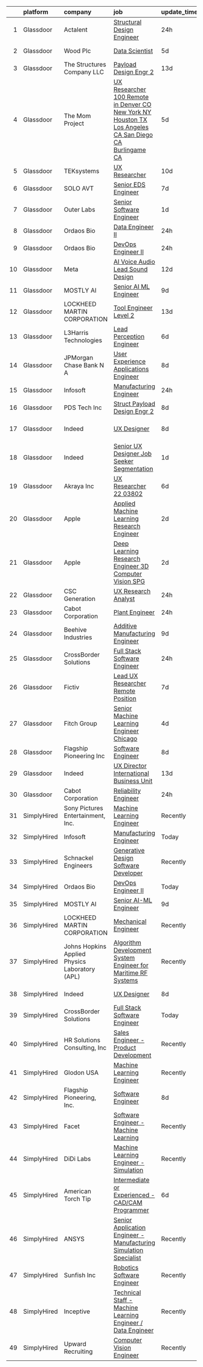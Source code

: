 

|    | platform    | company                                        | job                                                                                                                                                                                                                                                                                                                                                                                                                                                                                                                                                                                                                                                                                                                                                                                                                                                                                                                                                                                                                                                                                                                                                                                                                                                                                                                                                                                          | update_time   | location             |
|---:|:------------|:-----------------------------------------------|:---------------------------------------------------------------------------------------------------------------------------------------------------------------------------------------------------------------------------------------------------------------------------------------------------------------------------------------------------------------------------------------------------------------------------------------------------------------------------------------------------------------------------------------------------------------------------------------------------------------------------------------------------------------------------------------------------------------------------------------------------------------------------------------------------------------------------------------------------------------------------------------------------------------------------------------------------------------------------------------------------------------------------------------------------------------------------------------------------------------------------------------------------------------------------------------------------------------------------------------------------------------------------------------------------------------------------------------------------------------------------------------------|:--------------|:---------------------|
|  1 | Glassdoor   | Actalent                                       | [Structural Design Engineer](https://www.glassdoor.com/partner/jobListing.htm?pos=108&ao=1110586&s=58&guid=000001826276abfb948321ea3d7d8f90&src=GD_JOB_AD&t=SR&vt=w&ea=1&cs=1_3acc674f&cb=1659509321036&jobListingId=1008048431995&cpc=6FC5BA77C9A4CD78&jrtk=3-0-1g9h7db18klvt801-1g9h7db1nk60j800-35b80ecf5ff04e22--6NYlbfkN0ChYVx_I3yfZ_JDY3EFoivtqvi_stwnZ_kRt8Dowt_l_d1ydueao4NE-oUleRJ4yhh9Ywy-xjYtl5aidogT6pt-_1WE88OX7VtaqLbkgcDMI0hZcPmKzu5bnIgtTDLMd5PmAuYMOKvSEfttCC5TvJ3v5c-yxRC5tF9rTow-tL0dvZwIM81jHkZMEXBL6ZdO8f47BLR8zDhlchV06e4JzYjWQHRIGATmdNLJaV_LQKeC3kG6sIHJMfoA7mXlIcIn4VM8r1NQ733Wn9mZvRJPvwOwr3BiM-131z960Z8Nlc_Oj_QSR19Xt1RcOR7FyFJRZ98y1EsgheoSZJWUD1vnGA1HeY4vSOwPl_umiWw8xvGK8NWy5BpkS6SQRwww0Ie5yMUL93z0GMYvTx7pouY2BOb18GJBm0ZR7aQYRK09q2kX7cpl5avQMk8NHPUbV7NkCuyamrw8NjgbtrUBFLFRewsoVUSkanw8lipaXxuyn1ixvWmdcPVmK-afZd2yUGnQUxg2LwEhIiCCK0BnwfqASBRbes4-jihzy7-c0SXYRelUAWS-Zdh4fURyycSPjUiPos_pY-dWzGOvOqzfJJbQGLoW5AU1_2nLDRgixr2g-SSvYu6axedKghPRI1Cq9ZHBYgPaXmF4ppECDFyQF33P2aY1Sn-XrqoI3WOTytnpDqJnmdNDyNWcmARUDBhgywnw1RRiPxsg8Sokpi8HGId85b0DUt-UReJDF1FrKKP_taz_4wBCDO368JscpkjUViMm_Auw9O_xAgMGno2dv7UPCzxBToofc7u9gu9HIVjaSvRUzgmK7DbiCk3LvLNgUdvZPojQJD3Fdcp_vRshhYU-6HoBWkhZLNq6vmoALSVL58feuB_7dtNa6YxAsudEb-HI9Dl3J40Swzc-JU5U86F2eFy3NPnehPBNN5nilDk_mnv1K2nrxutaTYs4308p8dy6PfvSEnU4axrxm-XRHvb9aKLfJBgO8mBqPZw%3D)                          | 24h           | Ridley Park, PA      |
|  2 | Glassdoor   | Wood Plc                                       | [Data Scientist](https://www.glassdoor.com/partner/jobListing.htm?pos=129&ao=1136043&s=58&guid=000001826276abfb948321ea3d7d8f90&src=GD_JOB_AD&t=SR&vt=w&cs=1_6e7e8ecb&cb=1659509321040&jobListingId=1008036530570&jrtk=3-0-1g9h7db18klvt801-1g9h7db1nk60j800-23923f771389cd5c-)                                                                                                                                                                                                                                                                                                                                                                                                                                                                                                                                                                                                                                                                                                                                                                                                                                                                                                                                                                                                                                                                                                              | 5d            | Houston, TX          |
|  3 | Glassdoor   | The Structures Company  LLC                    | [Payload Design Engr 2](https://www.glassdoor.com/partner/jobListing.htm?pos=111&ao=1110586&s=58&guid=000001826276abfb948321ea3d7d8f90&src=GD_JOB_AD&t=SR&vt=w&ea=1&cs=1_d05365a2&cb=1659509321036&jobListingId=1008017190924&cpc=654405A9B1E0A9F5&jrtk=3-0-1g9h7db18klvt801-1g9h7db1nk60j800-5934483915e65cb4--6NYlbfkN0DyJKuYHXcylc_SDNHBp-tmunzivGoa8VlwBVyibE2Mzl8OmYXzEnhJyOcwkO9wLgSq_z6T9KHMXNTyHJ1u__vwQoZcoentlr1pFCq51rt4sjRT2ZqQBqOoAsWc3kjyT7LZtBpzSmVJGB11xvJYHDz6s-SaP9h2zzcBMMsWOVE7LcH8jLWCAyfHtsv3LsS1QoJiXfDloNMEXpxLCzS6FIAnL8_oT_qOlGs-KTXja6t4vMyWIUzqDgYJtc5XfxTTo2UBYLCOUKJZTLtMQ3KjKddfrNvA2EoY_SUCt4R61NeEMc26YRwOLF04ID4Y28dyaNBv87sHJ9wHeY28xf_Sn6qX-q0uZATPp_tfrE5TRuJImjbPgIATEi4Gy_4hIECB5fTp4ibvrp_FzpQhNWQ0ycJyuJIDtkDS0q57g30ghogBCH06-_1nxCUEeJnP7OfalkjA-gk1oiVhyERX0t4hNkbSdguAS9pCSwgMsWsK6-iJSGQ6ty9zVVD4TWdSWh27EQlnnKZwACok68rLCvdIKvVVWkrFfKwxKHJNtzTGmPfDnM3ktwiOW02O)                                                                                                                                                                                                                                                                                                                                                                                                                                                                             | 13d           | Ridley Park, PA      |
|  4 | Glassdoor   | The Mom Project                                | [UX Researcher  100  Remote in Denver  CO  New York  NY  Houston  TX  Los Angeles  CA  San Diego  CA  Burlingame  CA ](https://www.glassdoor.com/partner/jobListing.htm?pos=102&ao=1110586&s=58&guid=000001826276abfb948321ea3d7d8f90&src=GD_JOB_AD&t=SR&vt=w&cs=1_4ae316bd&cb=1659509321034&jobListingId=1008034968041&cpc=4B4B39186BDA197B&jrtk=3-0-1g9h7db18klvt801-1g9h7db1nk60j800-acfcba81eff73fba--6NYlbfkN0BDp_epf89aHDQhKpPegNJQ_ldQpEFZQsM9OcONMGxWx6pU56EKHF58QjVdAUvn2gXbir20QHWRLJmiRX7K18aapbvWcyG2we6Muj0F7z34WcLq3f0nfKHPkrneqfn6uF8YX0NHkF7ZjqLZ6LCnnx3CyW8zKfzxoxVac70xQuyyto0FJhSOboSUXZRHl9xs7pRT-oVt6wMcPfHMM9DJw4zQcwHdNp1ObckUSbqjbRauDaNvg5Z8N1PBEI48ISNWkkyJUDReq_6xOAoC-_Wx2Rq7P7gjmRggo8lXj552p4qq72aC_1XPWtvHeG0YlPlVQn6rGyyNFwCS6CLzED9ikAcQhrXAZ_9t5sX5T3n7MURxBkPJlednjsZg5XKvcTcCbnshJyCQVIMBOjQad816yElUyrIQunGFzAuS-yROyHnw-yKPJjBWHsNGJeZmMUk6qQnnbu2zh4LFc6_0BcZjs06S-bQKIvVKC_TtMWi4ZT32oMumpGjmyIeKSJiDQUOizB2f6eZKide4QQ3uRsfY3pwUvmB7ruTmJMovhBSYhi_ZSGA4KZQkueuNnpMiRJd71zxU2NrET0Tx_w%3D%3D)                                                                                                                                                                                                                                                                                                                                                       | 5d            | Denver, CO           |
|  5 | Glassdoor   | TEKsystems                                     | [UX Researcher](https://www.glassdoor.com/partner/jobListing.htm?pos=109&ao=1110586&s=58&guid=000001826276abfb948321ea3d7d8f90&src=GD_JOB_AD&t=SR&vt=w&cs=1_a741ccf0&cb=1659509321035&jobListingId=1008024266120&cpc=F41FEAB56D215062&jrtk=3-0-1g9h7db18klvt801-1g9h7db1nk60j800-4a893de833f8edc7--6NYlbfkN0AuKz8EBO1xHDEL7V2YF9xF3dC_I9B9i-Zw2Jh8clPMK9BxhHDJszxSyW718EipT5OKVo0l8fGahg7JVHHTvhMl6NWgDS8cwN9dycP3fH88SEte35WzHnr9jI2zsKnd3aTaH-zb4Mlwe4dGjQZzahKkmSZE0za2Dzfn-JC1lqc6IDMnUy-JJeXOoYIU-J59acqlqrR1auLJ9OfT3udAIadMtU1h3oWx3sbjW_FyAlu1lxI4eMXh3UDtSS2UjQer2g-AV4NiGuvSTmW4CuZpbTi6ve6Lz1OtRaJ4Rzc7HOkX2osUh8YDw6qoEQV_e2m2pvWnQ3MkRG-hgx5f7wMdQ9tRqlrNdvZ2bO_RneebKgwLcT3b_Q2KoFHeN7egmsjmB_6WHKVbuzVWm-AwvX26bth8fDf1jrjvWejvgo2aJ2mbkwzeqvDlECr7Fmsj5wKYYvfyO3TcQBxbL2lBd6oL6165izf1ySqXoSMp5E2JfB7MBASMqsy9MReEZi1POVhyXVzVmCPSadIzZGICMWwbPYuGXxm22c0ACN60czP6EzF4woGPUhfad1qr8jz8Ku1pvzAovMCQetekh15Sz72f80duOzZerUIYAFg69yXp5wORW8ITgBVawZlfpf7qlycSIXhDPcrPTAZtH1zIXiz3j7FfmGdYs-SyKzTCAMCOFNC2FuL-3FXnPS82kUWV53WHoi4dSGL7JghSSVNigFzStdCHrKRaIJ50XdRsx5Xz08QPlEeBWEjQt9SJ1l1XEitfUSljMYR9QjgRDWP9u4yeobrihkus8sAu6SLkzyUYpgVtKRa8XIBHEQAgFpH-R5Yzr_jTbDpMSwBrnEamf-sk8K81Ji2CGNkzBAFMRWFPctgJUHsjLqXsM2rgcliSHmAHNf2uHczuRjud9gtJQshriZyNGk4Pdv0zImoVLqkpn8DU6eWJ1O38w-nDatpwrKRjQ7w%3D)                                                                            | 10d           | Sunnyvale, CA        |
|  6 | Glassdoor   | SOLO AVT                                       | [Senior EDS Engineer](https://www.glassdoor.com/partner/jobListing.htm?pos=130&ao=1136043&s=58&guid=000001826276abfb948321ea3d7d8f90&src=GD_JOB_AD&t=SR&vt=w&ea=1&cs=1_1d90662f&cb=1659509321040&jobListingId=1008031728849&jrtk=3-0-1g9h7db18klvt801-1g9h7db1nk60j800-829bfac877d09540-)                                                                                                                                                                                                                                                                                                                                                                                                                                                                                                                                                                                                                                                                                                                                                                                                                                                                                                                                                                                                                                                                                                    | 7d            | Fremont, CA          |
|  7 | Glassdoor   | Outer Labs                                     | [Senior Software Engineer](https://www.glassdoor.com/partner/jobListing.htm?pos=122&ao=1136043&s=58&guid=000001826276abfb948321ea3d7d8f90&src=GD_JOB_AD&t=SR&vt=w&ea=1&cs=1_8dc30c22&cb=1659509321039&jobListingId=1008046106231&jrtk=3-0-1g9h7db18klvt801-1g9h7db1nk60j800-a84573d4c6094fd9-)                                                                                                                                                                                                                                                                                                                                                                                                                                                                                                                                                                                                                                                                                                                                                                                                                                                                                                                                                                                                                                                                                               | 1d            | Walnut, CA           |
|  8 | Glassdoor   | Ordaos Bio                                     | [Data Engineer II](https://www.glassdoor.com/partner/jobListing.htm?pos=106&ao=1110586&s=58&guid=000001826276abfb948321ea3d7d8f90&src=GD_JOB_AD&t=SR&vt=w&cs=1_8c7918df&cb=1659509321035&jobListingId=1008048418036&cpc=FAE5E775D180B2FB&jrtk=3-0-1g9h7db18klvt801-1g9h7db1nk60j800-907958a6c139fc12--6NYlbfkN0DG4ntHtB_rMsnfhgmnSvK2brktLme1L4SiDeJjQ-izrVOLqRJ5-yjEjDkpeVLIPLJWrZtAar6viCyy2kr0VrnKuvpH2713V9-qNXPabsA8my_iCoJrAeL3lwhmhOPgXkfWVMzPYZOFDePR-JSulmTIyMik3PJp_BGRd9HyZ5MfxOzoUsUL5a79nGa4uTYwb2QPm9lYOoiGW48j6EHOG6JgjIelt2jv9RA9Nkrdbx9xZkIyoAwP_MzwCgKqRY7RZ5H5K7bnYIY6Ri0NzznOPOxGimHw1BT8-OmU9LIjPcLIW6k0MRSWnzLgTt8-Vr_JhWDjs74zWBwYN5G6alnsixs4WBPo4-2KGXmJDL7PvPwoni22yu-TfM3OASXMbNA9B3i-eGqoE4ftMuBLo5BerRVDmFTzpBD5EeuEDrlb0lbfjlgCml2-NRFaj5pZitORBquojr5c_vThUWB9WpIYveQIey48YSzjB2AuwLNlqzmvDOWp6Uck1Ybjmd9s2ePjfhHMQl-6oZj1OSrLXwhQZt2jprOFJB7V6Kzj8yQXgfBiQ-OdkoxydAvQ-7aaLfKxigdOE2yf2QOXjR2Xu97XGEU6w_syHYWMn0atlfPHEWCyt24ZdB6BgYdRBg0KspaKMY57TF1YM2nuG4b_ol4BtTwJXA0tCtSHVSRVZsbTWtv3I1-d70IfDaexo1JXGdBDpDSc3LZQHzbZg637PhWkO0aGc4fpkbHVpgKxV7UhH1jtYK9UNBGLj8Xl-EyzSbrHZJKeMPOD6TGWtbemYNDm-y6RCnRkNqPCgI4-E09CiErmPC3QZBi_pMdLXHIScCux5-GiLldHj5a2_cEj0YvhtWoZ-Tx8zLXojAYcwgXvrhRqjz2RICqbD9P9UlSViZz0D9GeTD4ZFHKj9Z5CWSdSYscymNnpQN2aR8FFR0pHlZP8Mw%3D%3D)                                                                                           | 24h           | New York, NY         |
|  9 | Glassdoor   | Ordaos Bio                                     | [DevOps Engineer II](https://www.glassdoor.com/partner/jobListing.htm?pos=105&ao=1110586&s=58&guid=000001826276abfb948321ea3d7d8f90&src=GD_JOB_AD&t=SR&vt=w&cs=1_bf71475a&cb=1659509321035&jobListingId=1008048418048&cpc=B101C867B3EF2D75&jrtk=3-0-1g9h7db18klvt801-1g9h7db1nk60j800-fc89eb719dbc1cde--6NYlbfkN0DG4ntHtB_rMsnfhgmnSvK2brktLme1L4SiDeJjQ-izrVOLqRJ5-yjEjDkpeVLIPLJWrZtAar6viHoAQJWZvxyR0KKUOuFnvOdQ_TWZB5rGm7mp139GsLjJaF8a4gcJvHm6TkurMta4Qg-3Z3Nt4fDxxUXUTSdXM4cVAjSbnDMdB_2nvva4834hkI-F-BueaWTEVGHTG7Rs8_Onl--brVbWbxq5rhGdC1tJa4Vi1AGdIh51BStR0YG9E6UlOhulAjd9neb7PVwghfWmBP88cO7rikTtcJ2aKs5pgU0Z9lrjlq4edtbKpu3ZXnwAYyD4dahMHnaZNJHceXyQEVDdzGb2bXr4msd9wkZd-iDAWl509QvKUEc0JOa4e4ASDhasUe-7myVqYWiXanZfiSfYvzGNVJCt9TA24WKe2aQ1sRexjt2pg3fp2Ucdef7z0MO03IbLpT8cNh9EWEDF6yskfAzY69kuQEM7R5OaLYcJWEAvpUJyIJbGSDWoUWv9Qe4jwmRD03s8PGLhuD5wlMn4jt8FzSGEaL68zwVCwZcuRG9sMfD4jz_XS6i4Gki1L6pD1P0QucgwMTH4yE_X0GVbImkuWimG9VdoIT3zJO8M2pZ83dtV_VZtSltctgYyuzAFP76BDzcP-1Ash9HMRCZBrR6m8YRP-R0hXMj9lqU0b8735NaLmWoGTZHvFyMfTqz0kqOdzu8xU0kuhJ76sGmcpMXK3ObHfIK5OMCfth7F4EfkGMc5a9l2Y31Si8khYz291211Le4L74xdce3ekW_QiR_G2Ji0rAapx0ZYUIz49eaUHCmKuLqFl3-dqFfCEuIG7audJKo5ZU637Ck07yKj-Js37xxsS2CeuI5cMAuYEbfdhJIZegyaO7GyXRX3JkHY_Abe7tUj7qUx4mQPU7Tw6xKdqHLLlSDk3fveqFXFAA5UKsKZLUt-0TPz)                                                                                     | 24h           | New York, NY         |
| 10 | Glassdoor   | Meta                                           | [AI Voice   Audio Lead  Sound Design](https://www.glassdoor.com/partner/jobListing.htm?pos=126&ao=1136043&s=58&guid=000001826276abfb948321ea3d7d8f90&src=GD_JOB_AD&t=SR&vt=w&cs=1_a06ba15e&cb=1659509321040&jobListingId=1008021120899&jrtk=3-0-1g9h7db18klvt801-1g9h7db1nk60j800-3742c42833676254-)                                                                                                                                                                                                                                                                                                                                                                                                                                                                                                                                                                                                                                                                                                                                                                                                                                                                                                                                                                                                                                                                                         | 12d           | Remote               |
| 11 | Glassdoor   | MOSTLY AI                                      | [Senior AI ML Engineer](https://www.glassdoor.com/partner/jobListing.htm?pos=112&ao=1136043&s=58&guid=000001826276abfb948321ea3d7d8f90&src=GD_JOB_AD&t=SR&vt=w&ea=1&cs=1_5ecedba8&cb=1659509321036&jobListingId=1008025309635&jrtk=3-0-1g9h7db18klvt801-1g9h7db1nk60j800-8615a7f6e4c35cad-)                                                                                                                                                                                                                                                                                                                                                                                                                                                                                                                                                                                                                                                                                                                                                                                                                                                                                                                                                                                                                                                                                                  | 9d            | Remote               |
| 12 | Glassdoor   | LOCKHEED MARTIN CORPORATION                    | [Tool Engineer   Level 2](https://www.glassdoor.com/partner/jobListing.htm?pos=113&ao=1136043&s=58&guid=000001826276abfb948321ea3d7d8f90&src=GD_JOB_AD&t=SR&vt=w&cs=1_8b873095&cb=1659509321037&jobListingId=1008018747791&jrtk=3-0-1g9h7db18klvt801-1g9h7db1nk60j800-600b37a8d9478360-)                                                                                                                                                                                                                                                                                                                                                                                                                                                                                                                                                                                                                                                                                                                                                                                                                                                                                                                                                                                                                                                                                                     | 13d           | Marietta, GA         |
| 13 | Glassdoor   | L3Harris Technologies                          | [Lead  Perception Engineer](https://www.glassdoor.com/partner/jobListing.htm?pos=124&ao=1136043&s=58&guid=000001826276abfb948321ea3d7d8f90&src=GD_JOB_AD&t=SR&vt=w&cs=1_af621cb3&cb=1659509321039&jobListingId=1008032603252&jrtk=3-0-1g9h7db18klvt801-1g9h7db1nk60j800-021eef5a02e54d2e-)                                                                                                                                                                                                                                                                                                                                                                                                                                                                                                                                                                                                                                                                                                                                                                                                                                                                                                                                                                                                                                                                                                   | 6d            | Lafayette, LA        |
| 14 | Glassdoor   | JPMorgan Chase Bank  N A                       | [User Experience   Applications Engineer](https://www.glassdoor.com/partner/jobListing.htm?pos=127&ao=1136043&s=58&guid=000001826276abfb948321ea3d7d8f90&src=GD_JOB_AD&t=SR&vt=w&cs=1_a0525835&cb=1659509321040&jobListingId=1008029231570&jrtk=3-0-1g9h7db18klvt801-1g9h7db1nk60j800-387a33514749dd2a-)                                                                                                                                                                                                                                                                                                                                                                                                                                                                                                                                                                                                                                                                                                                                                                                                                                                                                                                                                                                                                                                                                     | 8d            | Apple Valley, CA     |
| 15 | Glassdoor   | Infosoft                                       | [Manufacturing Engineer](https://www.glassdoor.com/partner/jobListing.htm?pos=117&ao=1136043&s=58&guid=000001826276abfb948321ea3d7d8f90&src=GD_JOB_AD&t=SR&vt=w&ea=1&cs=1_d655fd70&cb=1659509321038&jobListingId=1008047180318&jrtk=3-0-1g9h7db18klvt801-1g9h7db1nk60j800-970cfb3d754fec5c-)                                                                                                                                                                                                                                                                                                                                                                                                                                                                                                                                                                                                                                                                                                                                                                                                                                                                                                                                                                                                                                                                                                 | 24h           | Painted Post, NY     |
| 16 | Glassdoor   | PDS Tech  Inc                                  | [Struct   Payload Design Engr 2](https://www.glassdoor.com/partner/jobListing.htm?pos=110&ao=1110586&s=58&guid=000001826276abfb948321ea3d7d8f90&src=GD_JOB_AD&t=SR&vt=w&ea=1&cs=1_1d166938&cb=1659509321036&jobListingId=1008027962270&cpc=B101C867B3EF2D75&jrtk=3-0-1g9h7db18klvt801-1g9h7db1nk60j800-a19b3ee6a4be9018--6NYlbfkN0BLQ6hkz6GMEPsiDV6dZwFY4wMBUE_AioakCFmtqBrqGqP687vd9SjG831nUZLdlECFz4_jiDW5zeCZqferr92m89sPuVJJnJ7WFWdNEVmdLTJs15P5BqPjnJErAy3HU3ayk3FqmesKP8Ap1bvQE2VOB84XMx2WhC42YIWFCH3ybxcp_T4JNx-jPELHqGNqeGCwKluVrU_oD4aurTV1lUJoolQb9ygWzjuPj2JMMLYpBVgqH_6hRQVmHlbHYajY97-NyxtguRQjSrf80-8B0WmnXnrjOmMnxKdbcoIef7P9hk0tBUI5ZA_dGpbk3vtABdn200dJcFUL8oIv1a7YnxZl18UOuQJwVitUcxq-08RO0UlTyQufAX_4cMcZunYfOZFsT8QbxoKgIX_Lyjh63zM3Jbq0ZNUUF4hefDEfopIMwi4RRHEcC3AzzHyCwZ1hsWtLHT1Ng1igBUBmewQA6FFCjgFQYSx80cFMGnSc36kVcfeCGYhLFY3yszx2lOzEoMdKD7uel1ebj0IZFJtgix4q5L_SQoUIUVU%3D)                                                                                                                                                                                                                                                                                                                                                                                                                                                                                      | 8d            | Ridley Park, PA      |
| 17 | Glassdoor   | Indeed                                         | [UX Designer](https://www.glassdoor.com/partner/jobListing.htm?pos=103&ao=1110586&s=58&guid=000001826276abfb948321ea3d7d8f90&src=GD_JOB_AD&t=SR&vt=w&cs=1_9b2cbd84&cb=1659509321034&jobListingId=1008028578102&cpc=42BEC95245890617&jrtk=3-0-1g9h7db18klvt801-1g9h7db1nk60j800-2cc1071fb75654da--6NYlbfkN0CiRNM7CVr8YueLFKlzwbFWI0o7IjV438l4sVrvKZ0flpURU_mqoI8EbsK64YRr3OBYYZalZrIwKssoeo6VoDij59fqsdwtzHKpuAN9G1807uO77Tfa8ejE6RtPKcGioDYAYwx3GOtjJTokwiiBuVm99tnuj5zhfnh0G4p44u-VeDzF1xhHbpl1WSAnA2ClJknxN0lplujqab-4GbDZ3QcEZnhlsLo8vaV37lBeDFDjS-gBR-AGf8wSYqim_qfTluqUE_RMBflzyd3igO2WDwpb-lYaEVpUFbCYjUrvgA2-ZSXNfLGBqxGJrAJ3d3WjhiwtNgxUC2kFwxkw0Z9j4jc4HzNYnarzDE5MwQ8xXB0iERhaQrWyEbh_bg61ghFqpbVrHf2wtIRIfY98q34120vBsX72i4NqSyd8cuDPX0LzBTc4uA8iwCrD2h1kS_wguIZ7vGHnTe69C_hNSgQBIL846w96g2ZwXvE7tOpGxVKav211I2b4LU4K80JBwJlW6jxRnLdVmQDE9jKXi33Tfr0V2xNSxckx1vAwnkc3cqhP5A%3D%3D)                                                                                                                                                                                                                                                                                                                                                                                                                                                                                                | 8d            | San Francisco, CA    |
| 18 | Glassdoor   | Indeed                                         | [Senior UX Designer  Job Seeker Segmentation](https://www.glassdoor.com/partner/jobListing.htm?pos=104&ao=1110586&s=58&guid=000001826276abfb948321ea3d7d8f90&src=GD_JOB_AD&t=SR&vt=w&cs=1_307a76bd&cb=1659509321034&jobListingId=1008045137917&cpc=44CD5376B8534B8F&jrtk=3-0-1g9h7db18klvt801-1g9h7db1nk60j800-af48508456899348--6NYlbfkN0CiRNM7CVr8YueLFKlzwbFWI0o7IjV438l4sVrvKZ0flpURU_mqoI8EbsK64YRr3OBxamdZgdgkoza8v0a3MFieM377GjgT9XR7E3WLK0vRmBVo8F0ptwlr6nwM_zpcMnccqgRmHdyuwXmXoGaVEwdFkY6wK8aZ_mg6P3a0pju5CjYy_8HlE8jRaK2QPJftakhOeiC8XZxXDU9LleJ4q92M2wwIoO8dxjZ9qnCZ1x_VhlXidr-uIKR796kQ_r95ugBbZ1Axe44ZpwEik5xPcEzlLZCNJ1vgx2pNC2ZbnjgZJOlWDm0pYFR91o2awk2CIHqA4Yx6ohcMypVc9puHezIpWFYAx4bCcQ3JTCdml9X7K6B9rhWVPuFBkskbHTLxxB4Lwg_ayWUXPZQ7BamiAZkrhA5ASiUWUnjrE8ojslebxjUk_uQbMrbnzbUD5toBNrVDrRW2-LcopXmKySrCJPXaU4S0qtEcIyv66wIpb-nby1ZcTOknsjPTADDSezVTlyP6-bX8Ju4hMXJnzva6NtAyw77sf1b-S38%3D)                                                                                                                                                                                                                                                                                                                                                                                                                                                                              | 1d            | Seattle, WA          |
| 19 | Glassdoor   | Akraya Inc                                     | [UX Researcher   22 03802](https://www.glassdoor.com/partner/jobListing.htm?pos=118&ao=1136043&s=58&guid=000001826276abfb948321ea3d7d8f90&src=GD_JOB_AD&t=SR&vt=w&cs=1_97443029&cb=1659509321038&jobListingId=1008033552694&jrtk=3-0-1g9h7db18klvt801-1g9h7db1nk60j800-db53e58057eee83a-)                                                                                                                                                                                                                                                                                                                                                                                                                                                                                                                                                                                                                                                                                                                                                                                                                                                                                                                                                                                                                                                                                                    | 6d            | Mountain View, CA    |
| 20 | Glassdoor   | Apple                                          | [Applied Machine Learning Research Engineer](https://www.glassdoor.com/partner/jobListing.htm?pos=101&ao=1110586&s=58&guid=000001826276abfb948321ea3d7d8f90&src=GD_JOB_AD&t=SR&vt=w&cs=1_f558e0ee&cb=1659509321034&jobListingId=1008040016952&cpc=4F748F1840550ABC&jrtk=3-0-1g9h7db18klvt801-1g9h7db1nk60j800-80634c36c4f4b8fe--6NYlbfkN0BvKrLyj5gPmtZO9T8euul8TCxuuKNOtzRJOomxnwSEodTz2Bc-sPZl8WPllYOnI2jf4S4gHxb_xZ9S6tAcwRgiAvfl-FLhQWxMOk2aQ5WNRGZUF1RL6UTlOl9uoOZSsi_TYpJbJpWxkQB1ILyD6bDCnTL8Fy4LK8CPlQLejhrXibTWcjI_KgWVSLEgs3lz9HbVlTLnxzeSmHp3Y9NdmlyZANHeb_4uJtFPcXq1e7lDHqBdiSXeUBBqojiezgr6PcATotozFByxXVaSQyd9jGnx5MY951eGDXm4rmrbdoi-My_mPsosY1RdLJmv5huzpUI9coZi_FwntQ1j6SVk6nTsTiPgFm1oM4vL_x52IYbqqkEQw0aDcRQpwhAnkh-o9UaQRGn9vb6qKuWF6uJss0noOWaYHPEoLZE4FWT_m5UWq9rPN4OBL-c3MYsY84M4uI3dsxWzINav1WTNkSiUa9PaqMucaGRzCytm9YnUN1TxMqYfZTOGwCxofXs_AxKBc2bXgFbUzqmWz4naNuhV1ZYljhMVaLT5n8UQ75QYhOT8c0S-0y2ZydXrvtOpurZ2LCZ4FCoDniLGzNPKckH-lutJim9FI4vev4CTQLGQwWYt9MQ5Y2Wwl7H4gJykhsUxB_vdqV32NWJD8ZW4imRZO7nDKURz8zHW6lnkWd3v_6nPmI-lxT9_d4IH84kJ6WGGfzTb8NrQ0UXM-GOm-h4svoU7G4otmlvHU5BigGDWN1IB5fWu06aUVpUs1phATMdb8MZeL2Hrl9iuA26Js80ybYTzPNqjO1TIyBHFkxnN6D_SUgHjkPmVellgbxpXr0OcDlTAzF5ghJ4HI-mVknFu-aZbPfCvas8vc7UZk1_aIZgz-SG3NNKcYq0YLHirmKFI-GQvoI_fORlcsxruUSuUR-yaLSYQm9coUXAyqmD3qdeWHV3l_9dLdVs16vEp7bauMxc-3blthkbAkpRNnqruF9wWR_FgsGKKitWBq8gq9z2zdg%3D%3D) | 2d            | San Diego, CA        |
| 21 | Glassdoor   | Apple                                          | [Deep Learning Research Engineer  3D Computer Vision   SPG](https://www.glassdoor.com/partner/jobListing.htm?pos=115&ao=1136043&s=58&guid=000001826276abfb948321ea3d7d8f90&src=GD_JOB_AD&t=SR&vt=w&cs=1_60c7bfe3&cb=1659509321037&jobListingId=1008042613473&jrtk=3-0-1g9h7db18klvt801-1g9h7db1nk60j800-f7150ef33d2e42fe-)                                                                                                                                                                                                                                                                                                                                                                                                                                                                                                                                                                                                                                                                                                                                                                                                                                                                                                                                                                                                                                                                   | 2d            | Cupertino, CA        |
| 22 | Glassdoor   | CSC Generation                                 | [UX Research Analyst](https://www.glassdoor.com/partner/jobListing.htm?pos=119&ao=1136043&s=58&guid=000001826276abfb948321ea3d7d8f90&src=GD_JOB_AD&t=SR&vt=w&ea=1&cs=1_eb65b03f&cb=1659509321039&jobListingId=1008048415916&jrtk=3-0-1g9h7db18klvt801-1g9h7db1nk60j800-235d36f01d85a177-)                                                                                                                                                                                                                                                                                                                                                                                                                                                                                                                                                                                                                                                                                                                                                                                                                                                                                                                                                                                                                                                                                                    | 24h           | Remote               |
| 23 | Glassdoor   | Cabot Corporation                              | [Plant Engineer](https://www.glassdoor.com/partner/jobListing.htm?pos=121&ao=1136043&s=58&guid=000001826276abfb948321ea3d7d8f90&src=GD_JOB_AD&t=SR&vt=w&ea=1&cs=1_5f0bfc63&cb=1659509321039&jobListingId=1008047461935&jrtk=3-0-1g9h7db18klvt801-1g9h7db1nk60j800-2c7b7538a2449344-)                                                                                                                                                                                                                                                                                                                                                                                                                                                                                                                                                                                                                                                                                                                                                                                                                                                                                                                                                                                                                                                                                                         | 24h           | Midland, MI          |
| 24 | Glassdoor   | Beehive Industries                             | [Additive Manufacturing Engineer](https://www.glassdoor.com/partner/jobListing.htm?pos=114&ao=1136043&s=58&guid=000001826276abfb948321ea3d7d8f90&src=GD_JOB_AD&t=SR&vt=w&ea=1&cs=1_b316af09&cb=1659509321037&jobListingId=1008025282792&jrtk=3-0-1g9h7db18klvt801-1g9h7db1nk60j800-b06b90d79097ace9-)                                                                                                                                                                                                                                                                                                                                                                                                                                                                                                                                                                                                                                                                                                                                                                                                                                                                                                                                                                                                                                                                                        | 9d            | Denver, CO           |
| 25 | Glassdoor   | CrossBorder Solutions                          | [Full Stack Software Engineer](https://www.glassdoor.com/partner/jobListing.htm?pos=116&ao=1136043&s=58&guid=000001826276abfb948321ea3d7d8f90&src=GD_JOB_AD&t=SR&vt=w&ea=1&cs=1_9a028d7e&cb=1659509321037&jobListingId=1008047555985&jrtk=3-0-1g9h7db18klvt801-1g9h7db1nk60j800-ff5e0ae6bc4e012b-)                                                                                                                                                                                                                                                                                                                                                                                                                                                                                                                                                                                                                                                                                                                                                                                                                                                                                                                                                                                                                                                                                           | 24h           | Saint Petersburg, FL |
| 26 | Glassdoor   | Fictiv                                         | [Lead UX Researcher  Remote Position ](https://www.glassdoor.com/partner/jobListing.htm?pos=120&ao=1136043&s=58&guid=000001826276abfb948321ea3d7d8f90&src=GD_JOB_AD&t=SR&vt=w&ea=1&cs=1_805afa9c&cb=1659509321039&jobListingId=1008029605089&jrtk=3-0-1g9h7db18klvt801-1g9h7db1nk60j800-b69c693268734a1d-)                                                                                                                                                                                                                                                                                                                                                                                                                                                                                                                                                                                                                                                                                                                                                                                                                                                                                                                                                                                                                                                                                   | 7d            | Seattle, WA          |
| 27 | Glassdoor   | Fitch Group                                    | [Senior Machine Learning Engineer  Chicago](https://www.glassdoor.com/partner/jobListing.htm?pos=128&ao=1136043&s=58&guid=000001826276abfb948321ea3d7d8f90&src=GD_JOB_AD&t=SR&vt=w&cs=1_9b02a648&cb=1659509321040&jobListingId=1008038801591&jrtk=3-0-1g9h7db18klvt801-1g9h7db1nk60j800-f3bf3c94087b8487-)                                                                                                                                                                                                                                                                                                                                                                                                                                                                                                                                                                                                                                                                                                                                                                                                                                                                                                                                                                                                                                                                                   | 4d            | Chicago, IL          |
| 28 | Glassdoor   | Flagship Pioneering  Inc                       | [Software Engineer](https://www.glassdoor.com/partner/jobListing.htm?pos=125&ao=1136043&s=58&guid=000001826276abfb948321ea3d7d8f90&src=GD_JOB_AD&t=SR&vt=w&ea=1&cs=1_268a7c25&cb=1659509321040&jobListingId=1008028499413&jrtk=3-0-1g9h7db18klvt801-1g9h7db1nk60j800-8f1318815dcc21a0-)                                                                                                                                                                                                                                                                                                                                                                                                                                                                                                                                                                                                                                                                                                                                                                                                                                                                                                                                                                                                                                                                                                      | 8d            | Somerville, MA       |
| 29 | Glassdoor   | Indeed                                         | [UX Director   International Business Unit](https://www.glassdoor.com/partner/jobListing.htm?pos=107&ao=1110586&s=58&guid=000001826276abfb948321ea3d7d8f90&src=GD_JOB_AD&t=SR&vt=w&cs=1_cb67ed2f&cb=1659509321035&jobListingId=1008017405356&cpc=44CD5376B8534B8F&jrtk=3-0-1g9h7db18klvt801-1g9h7db1nk60j800-6692539eb64e030d--6NYlbfkN0CiRNM7CVr8YueLFKlzwbFWI0o7IjV438l4sVrvKZ0flpURU_mqoI8EbsK64YRr3OBmVELRUUeHvWSOYAAbIDZOcwVBESz_4r4uQwb7jykAK8gWDBv1yNCRt_65S__YGcKDeNRPpsqFj83DROfI5s5SgTa-Top28McJ3aGA6GUYLkxkrMe1V8r2GnCJW2FUr6x6laYMyH3khzrgalUVVtAiJNKRFFBXcXx_asHS3100B7Ys34N7DR64eOucDJ3BIxkimPhRgl7yrXDvuBVs1Ltye9aOsM8ZYJsuhwjTT1lwuf-Y8-TJwcFX-GPKisAzFMuANV-ncuIjgyXup1_QHfpc_eiu9iq_E5KI7Cihy4boY0f7tGSI_xBjsrveHUrJAS1kRfyH1RYxLJf_DfZj0eBoCviNmo0lNIr6POeTaooGvSKW97eUaLZc9tupgua7RJSod3h0H_LaJyrsS2uasnM-RhSbns0y2qPOaQKBsmS2b3zzqoDmXCqk3BrEsgTzFRp0yZgWFlSY1lt4k2tfK0-c)                                                                                                                                                                                                                                                                                                                                                                                                                                                                                              | 13d           | New York, NY         |
| 30 | Glassdoor   | Cabot Corporation                              | [Reliability Engineer](https://www.glassdoor.com/partner/jobListing.htm?pos=123&ao=1136043&s=58&guid=000001826276abfb948321ea3d7d8f90&src=GD_JOB_AD&t=SR&vt=w&ea=1&cs=1_1f4fb6c4&cb=1659509321039&jobListingId=1008047219101&jrtk=3-0-1g9h7db18klvt801-1g9h7db1nk60j800-5fcd712e19be0bfd-)                                                                                                                                                                                                                                                                                                                                                                                                                                                                                                                                                                                                                                                                                                                                                                                                                                                                                                                                                                                                                                                                                                   | 24h           | Tuscola, IL          |
| 31 | SimplyHired | Sony Pictures Entertainment, Inc.              | [Machine Learning Engineer](https://www.simplyhired.com/job/1mkmtfVm38EXu_WCSks_O1UMMVKAqKz4u6-x3sE7hm3GuXwOE4k48w?q=generative+engineer)                                                                                                                                                                                                                                                                                                                                                                                                                                                                                                                                                                                                                                                                                                                                                                                                                                                                                                                                                                                                                                                                                                                                                                                                                                                    | Recently      | Culver City, CA      |
| 32 | SimplyHired | Infosoft                                       | [Manufacturing Engineer](https://www.simplyhired.com/job/5aECWttbUIgvYtveM1xAWc1LECeq4tVfs2HpJVKrbOYBH-5PBbNX4w?q=generative+engineer)                                                                                                                                                                                                                                                                                                                                                                                                                                                                                                                                                                                                                                                                                                                                                                                                                                                                                                                                                                                                                                                                                                                                                                                                                                                       | Today         | Painted Post, NY     |
| 33 | SimplyHired | Schnackel Engineers                            | [Generative Design Software Developer](https://www.simplyhired.com/job/KE0-EPFCtTp8eniWTTdVA6iqehRWfXqNBvdE0wHECgCONieSBqtj5A?q=generative+engineer)                                                                                                                                                                                                                                                                                                                                                                                                                                                                                                                                                                                                                                                                                                                                                                                                                                                                                                                                                                                                                                                                                                                                                                                                                                         | Recently      | Omaha, NE            |
| 34 | SimplyHired | Ordaos Bio                                     | [DevOps Engineer II](https://www.simplyhired.com/job/_gD7p41Oqizm4sv7-d7RxEUZjF6nMRdhuO4_dJXB99IcObC2Mx_ZrQ?q=generative+engineer)                                                                                                                                                                                                                                                                                                                                                                                                                                                                                                                                                                                                                                                                                                                                                                                                                                                                                                                                                                                                                                                                                                                                                                                                                                                           | Today         | New York, NY         |
| 35 | SimplyHired | MOSTLY AI                                      | [Senior AI-ML Engineer](https://www.simplyhired.com/job/1KTyrTu7ImS4EvyfHtVSGQ0Ydo4-T-H_ObHpwg9341w7xeWFFYI8zA?q=generative+engineer)                                                                                                                                                                                                                                                                                                                                                                                                                                                                                                                                                                                                                                                                                                                                                                                                                                                                                                                                                                                                                                                                                                                                                                                                                                                        | 9d            | Remote               |
| 36 | SimplyHired | LOCKHEED MARTIN CORPORATION                    | [Mechanical Engineer](https://www.simplyhired.com/job/DrdYSViEOJmm8VeD-CAIA2QkqGdQTsm45767GHFQXICe0v2HYKc4dg?q=generative+engineer)                                                                                                                                                                                                                                                                                                                                                                                                                                                                                                                                                                                                                                                                                                                                                                                                                                                                                                                                                                                                                                                                                                                                                                                                                                                          | Recently      | Liverpool, NY        |
| 37 | SimplyHired | Johns Hopkins Applied Physics Laboratory (APL) | [Algorithm Development System Engineer for Maritime RF Systems](https://www.simplyhired.com/job/BFnJVGGcmbevy7Wk4pFcC4iRnde_7AZCu5hMq5IQGXmhaT2I87kpQw?q=generative+engineer)                                                                                                                                                                                                                                                                                                                                                                                                                                                                                                                                                                                                                                                                                                                                                                                                                                                                                                                                                                                                                                                                                                                                                                                                                | Recently      | Laurel, MD           |
| 38 | SimplyHired | Indeed                                         | [UX Designer](https://www.simplyhired.com/job/SwNklWcw_vPOjznhIgdoi3niChV4IlbcgJKCt-QcUrNBG5d9HhMYpQ?q=generative+engineer)                                                                                                                                                                                                                                                                                                                                                                                                                                                                                                                                                                                                                                                                                                                                                                                                                                                                                                                                                                                                                                                                                                                                                                                                                                                                  | 8d            | United States        |
| 39 | SimplyHired | CrossBorder Solutions                          | [Full Stack Software Engineer](https://www.simplyhired.com/job/8NZJL1bDF6wI471ptwn8LXSjK23vT3u_AZRgWfZrdV56D6VneztkhA?q=generative+engineer)                                                                                                                                                                                                                                                                                                                                                                                                                                                                                                                                                                                                                                                                                                                                                                                                                                                                                                                                                                                                                                                                                                                                                                                                                                                 | Today         | Saint Petersburg, FL |
| 40 | SimplyHired | HR Solutions Consulting, Inc                   | [Sales Engineer - Product Development](https://www.simplyhired.com/job/rpFE5MaZswcnKsII82cyD7Oav5ZNtbyLELzQ2fRaf2-O5diJr9V0Pg?q=generative+engineer)                                                                                                                                                                                                                                                                                                                                                                                                                                                                                                                                                                                                                                                                                                                                                                                                                                                                                                                                                                                                                                                                                                                                                                                                                                         | Recently      | Melbourne, FL        |
| 41 | SimplyHired | Glodon USA                                     | [Machine Learning Engineer](https://www.simplyhired.com/job/SgF6jz-vuMa0vjkjCGiy73dzNhLzxt0HMKT9usBkrzLcVgla5kpwXQ?q=generative+engineer)                                                                                                                                                                                                                                                                                                                                                                                                                                                                                                                                                                                                                                                                                                                                                                                                                                                                                                                                                                                                                                                                                                                                                                                                                                                    | Recently      | Remote               |
| 42 | SimplyHired | Flagship Pioneering, Inc.                      | [Software Engineer](https://www.simplyhired.com/job/FDPA63ZfQsNl01Mw4jN2tkBhdOG8oq02K_VT1OAundZ58idXougfWg?q=generative+engineer)                                                                                                                                                                                                                                                                                                                                                                                                                                                                                                                                                                                                                                                                                                                                                                                                                                                                                                                                                                                                                                                                                                                                                                                                                                                            | 8d            | Somerville, MA       |
| 43 | SimplyHired | Facet                                          | [Software Engineer - Machine Learning](https://www.simplyhired.com/job/rRl7LpYqGiIowLAwzbrNzMgXtXTFbKgtp-z9fo66PKEqX4Q6nYlO_w?q=generative+engineer)                                                                                                                                                                                                                                                                                                                                                                                                                                                                                                                                                                                                                                                                                                                                                                                                                                                                                                                                                                                                                                                                                                                                                                                                                                         | Recently      | San Francisco, CA    |
| 44 | SimplyHired | DiDi Labs                                      | [Machine Learning Engineer - Simulation](https://www.simplyhired.com/job/0FIFJ4YUalf3s40eXZAFHstJJzH20E2rQROkdnoUTMS249LqvIcPrw?q=generative+engineer)                                                                                                                                                                                                                                                                                                                                                                                                                                                                                                                                                                                                                                                                                                                                                                                                                                                                                                                                                                                                                                                                                                                                                                                                                                       | Recently      | Mountain View, CA    |
| 45 | SimplyHired | American Torch Tip                             | [Intermediate or Experienced - CAD/CAM Programmer](https://www.simplyhired.com/job/ifV5vJ5oIJ-RFxVjcNkr2FGqpGsMGx_xuALRe694-z420ejluC13oA?q=generative+engineer)                                                                                                                                                                                                                                                                                                                                                                                                                                                                                                                                                                                                                                                                                                                                                                                                                                                                                                                                                                                                                                                                                                                                                                                                                             | 6d            | Bradenton, FL        |
| 46 | SimplyHired | ANSYS                                          | [Senior Application Engineer - Manufacturing Simulation Specialist](https://www.simplyhired.com/job/harcZm2dcrOF01wMhLDzB8-dfHAL0Ua78k36FYurmVhCE9xUWb0PBg?q=generative+engineer)                                                                                                                                                                                                                                                                                                                                                                                                                                                                                                                                                                                                                                                                                                                                                                                                                                                                                                                                                                                                                                                                                                                                                                                                            | Recently      | Evanston, IL         |
| 47 | SimplyHired | Sunfish Inc                                    | [Robotics Software Engineer](https://www.simplyhired.com/job/uORP5XUipJJUnbF-0CDiJ-m-dDd3MsiTpQjz_D6JSkuN631A3EvZYw?q=generative+engineer)                                                                                                                                                                                                                                                                                                                                                                                                                                                                                                                                                                                                                                                                                                                                                                                                                                                                                                                                                                                                                                                                                                                                                                                                                                                   | Recently      | Austin, TX           |
| 48 | SimplyHired | Inceptive                                      | [Technical Staff - Machine Learning Engineer / Data Engineer](https://www.simplyhired.com/job/nU_pczZ8k_8OLKVUZdqqqLwaQKANdZcg--5NjulzQpo0A-o37XVZkQ?q=generative+engineer)                                                                                                                                                                                                                                                                                                                                                                                                                                                                                                                                                                                                                                                                                                                                                                                                                                                                                                                                                                                                                                                                                                                                                                                                                  | Recently      | Remote               |
| 49 | SimplyHired | Upward Recruiting                              | [Computer Vision Engineer](https://www.simplyhired.com/job/rkCRw4L7zZyIjOI7zDuN7ivicgLG8hqhk8yOpjOy7-yVCSDmzkL6ow?q=generative+engineer)                                                                                                                                                                                                                                                                                                                                                                                                                                                                                                                                                                                                                                                                                                                                                                                                                                                                                                                                                                                                                                                                                                                                                                                                                                                     | Recently      | Remote               |